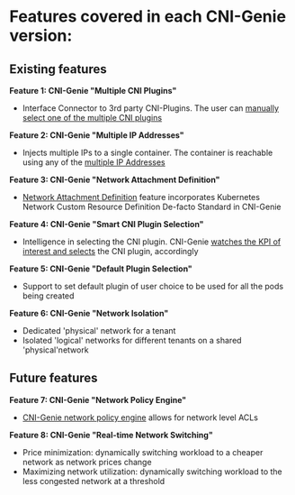 # Features covered in each CNI-Genie version:

## Existing features

**Feature 1: CNI-Genie "Multiple CNI Plugins"**
* Interface Connector to 3rd party CNI-Plugins. The user can [manually select one of the multiple CNI plugins](multiple-cni-plugins/README.md)

**Feature 2: CNI-Genie "Multiple IP Addresses"**
* Injects multiple IPs to a single container. The container is reachable using any of the [multiple IP Addresses](multiple-ips/README.md)

**Feature 3: CNI-Genie "Network Attachment Definition"**
* [Network Attachment Definition](network-attachment-definitions/README.md) feature incorporates Kubernetes Network Custom Resource Definition De-facto Standard in CNI-Genie

**Feature 4: CNI-Genie "Smart CNI Plugin Selection"**
* Intelligence in selecting the CNI plugin. CNI-Genie [watches the KPI of interest and selects](smart-cni-genie/README.md) the CNI plugin, accordingly

**Feature 5: CNI-Genie "Default Plugin Selection"**
* Support to set default plugin of user choice to be used for all the pods being created

**Feature 6: CNI-Genie "Network Isolation"**
* Dedicated 'physical' network for a tenant
* Isolated 'logical' networks for different tenants on a shared 'physical'network 

## Future features

**Feature 7: CNI-Genie "Network Policy Engine"**
* [CNI-Genie network policy engine](network-policy/README.md) allows for network level ACLs 

**Feature 8: CNI-Genie "Real-time Network Switching"**
* Price minimization: dynamically switching workload to a cheaper network as network prices change
* Maximizing network utilization: dynamically switching workload to the less congested network at a threshold

